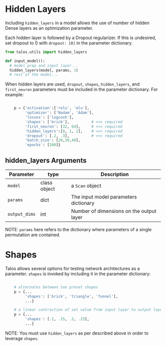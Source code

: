 # Hidden Layers

Including `hidden_layers` in a model allows the use of number of hidden Dense layers as an optimization parameter.

Each hidden layer is followed by a Dropout regularizer. If this is undesired, set dropout to 0 with ```dropout: [0]``` in the parameter dictionary.

```python
from talos.utils import hidden_layers

def input_model():
  # model prep and input layer...
  hidden_layers(model, params, 1)
  # rest of the model...
```

When hidden layers are used, `dropout`, `shapes`, `hidden_layers`, and `first_neuron` parameters must be included in the parameter dictionary. For example:

```python

    p = {'activation':['relu', 'elu'],
         'optimizer': ['Nadam', 'Adam'],
         'losses': ['logcosh'],
         'shapes': ['brick'],          # <<< required
         'first_neuron': [32, 64],     # <<< required
         'hidden_layers':[0, 1, 2],    # <<< required
         'dropout': [.2, .3],          # <<< required
         'batch_size': [20,30,40],
         'epochs': [200]}

```

## hidden_layers Arguments

Parameter | type | Description
--------- | ------- | -----------
`model` | class object | a `Scan` object
`params` | dict  | The input model parameters dictionary
`output_dims` | int | Number of dimensions on the output layer

NOTE: `params` here refers to the dictionary where parameters of a single permutation are contained.

# Shapes

Talos allows several options for testing network architectures as a parameter. `shapes` is invoked by including it in the parameter dictionary:

```python

    # alternates between two preset shapes
    p = {...
         'shapes': ['brick', 'triangle', 'funnel'],
         ...}

    # a linear contraction of set value from input layer to output layer
    p = {...
         'shapes': [.1, .15, .2, .25],
         ...}

```
NOTE: You must use `hidden_layers` as per described above in order to leverage `shapes`.
